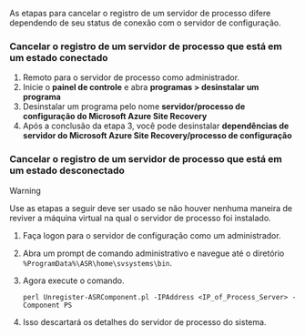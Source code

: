 As etapas para cancelar o registro de um servidor de processo difere dependendo de seu status de conexão com o servidor de configuração.

### <a name="unregister-a-process-server-that-is-in-a-connected-state"></a>Cancelar o registro de um servidor de processo que está em um estado conectado

1. Remoto para o servidor de processo como administrador.
2. Inicie o **painel de controle** e abra **programas > desinstalar um programa**
3. Desinstalar um programa pelo nome **servidor/processo de configuração do Microsoft Azure Site Recovery**
4. Após a conclusão da etapa 3, você pode desinstalar **dependências de servidor do Microsoft Azure Site Recovery/processo de configuração**

### <a name="unregister-a-process-server-that-is-in-a-disconnected-state"></a>Cancelar o registro de um servidor de processo que está em um estado desconectado

> [!WARNING]
> Use as etapas a seguir deve ser usado se não houver nenhuma maneira de reviver a máquina virtual na qual o servidor de processo foi instalado.

1. Faça logon para o servidor de configuração como um administrador.
2. Abra um prompt de comando administrativo e navegue até o diretório `%ProgramData%\ASR\home\svsystems\bin`.
3. Agora execute o comando.

    ```
    perl Unregister-ASRComponent.pl -IPAddress <IP_of_Process_Server> -Component PS
    ```
4. Isso descartará os detalhes do servidor de processo do sistema.
